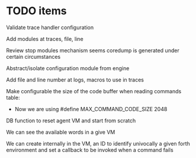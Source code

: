 # TODO items

Validate trace handler configuration

Add modules at traces, file, line

Review stop modules mechanism seems coredump is generated under certain circumstances

Abstract/isolate configuration module from engine

Add file and line number at logs, macros to use in traces

Make configurable the size of the code buffer when reading commands table:

- Now we are using #define MAX_COMMAND_CODE_SIZE  2048

DB function to reset agent VM and start from scratch

We can see the available words in a give VM

We can create internally in the VM, an ID to identify univocally a given forth environment and set a callback to be invoked when a command fails





